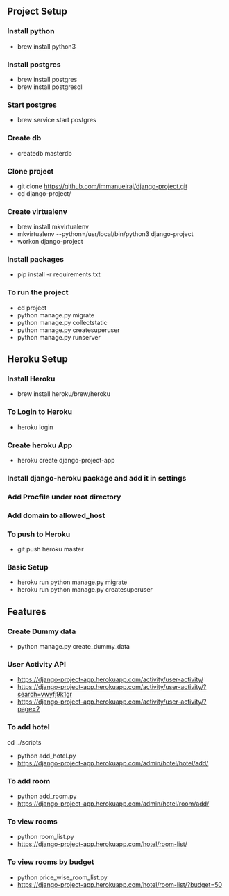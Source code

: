 ## Project Setup

### Install python
 - brew install python3
### Install postgres
 - brew install postgres
 - brew install postgresql
### Start postgres
 - brew service start postgres
### Create db
 - createdb masterdb
### Clone project
 - git clone https://github.com/immanuelraj/django-project.git
 - cd django-project/
### Create virtualenv
 - brew install mkvirtualenv
 - mkvirtualenv --python=/usr/local/bin/python3 django-project
 - workon django-project
### Install packages
 - pip install -r requirements.txt
### To run the project
 - cd project
 - python manage.py migrate
 - python manage.py collectstatic
 - python manage.py createsuperuser
 - python manage.py runserver


## Heroku Setup

### Install Heroku

- brew install heroku/brew/heroku

### To Login to Heroku

- heroku login

### Create heroku App

- heroku create django-project-app

### Install django-heroku package and add it in settings

### Add Procfile under root directory

### Add domain to allowed_host

### To push to Heroku

- git push heroku master

### Basic Setup

- heroku run python manage.py migrate
- heroku run python manage.py createsuperuser


## Features

### Create Dummy data
- python manage.py create_dummy_data

### User Activity API
- https://django-project-app.herokuapp.com/activity/user-activity/
- https://django-project-app.herokuapp.com/activity/user-activity/?search=vwyfj9k1gr
- https://django-project-app.herokuapp.com/activity/user-activity/?page=2

### To add hotel
cd ../scripts
 - python add_hotel.py
 - https://django-project-app.herokuapp.com/admin/hotel/hotel/add/
### To add room
 - python add_room.py
 - https://django-project-app.herokuapp.com/admin/hotel/room/add/
### To view rooms
 - python room_list.py
 - https://django-project-app.herokuapp.com/hotel/room-list/
### To view rooms by budget
 - python price_wise_room_list.py
 - https://django-project-app.herokuapp.com/hotel/room-list/?budget=50
